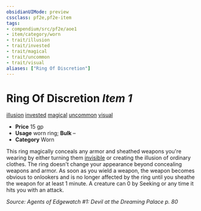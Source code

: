 ```yaml
---
obsidianUIMode: preview
cssclass: pf2e,pf2e-item
tags:
- compendium/src/pf2e/aoe1
- item/category/worn
- trait/illusion
- trait/invested
- trait/magical
- trait/uncommon
- trait/visual
aliases: ["Ring Of Discretion"]
---
```

# Ring Of Discretion *Item 1*  
[illusion](../../../Rules/traits/illusion.md)  [invested](../../../Rules/traits/invested.md)  [magical](../../../Rules/traits/magical.md)  [uncommon](../../../Rules/traits/uncommon.md)  [visual](../../../Rules/traits/visual.md)  

- **Price** 15 gp
- **Usage** worn ring; **Bulk** –
- **Category** Worn

This ring magically conceals any armor and sheathed weapons you're wearing by either turning them [invisible](../../../Rules/conditions.md#Invisible) or creating the illusion of ordinary clothes. The ring doesn't change your appearance beyond concealing weapons and armor. As soon as you wield a weapon, the weapon becomes obvious to onlookers and is no longer affected by the ring until you sheathe the weapon for at least 1 minute. A creature can 0 by Seeking or any time it hits you with an attack.

*Source: Agents of Edgewatch #1: Devil at the Dreaming Palace p. 80*